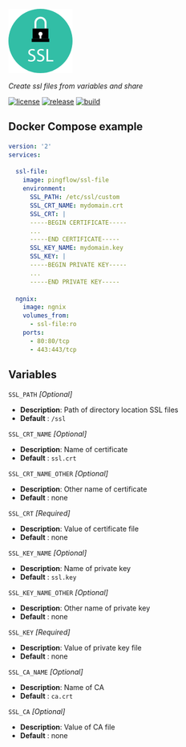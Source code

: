 ![SSL](https://github.com/Pingflow/ssl-file/raw/master/icon-ssl.png)

_Create ssl files from variables and share_

[![license](https://img.shields.io/github/license/Pingflow/ssl-file.svg?style=for-the-badge)](https://github.com/Pingflow/ssl-file/blob/master/LICENSE)
[![release](https://img.shields.io/github/release/Pingflow/ssl-file.svg?style=for-the-badge)](https://github.com/Pingflow/ssl-file/releases)
[![build](https://img.shields.io/docker/build/pingflow/ssl-file.svg?style=for-the-badge)](https://hub.docker.com/r/pingflow/ssl-file/)

Docker Compose example
----------------------

```yaml
version: '2'
services:

  ssl-file:
    image: pingflow/ssl-file
    environment:
      SSL_PATH: /etc/ssl/custom
      SSL_CRT_NAME: mydomain.crt
      SSL_CRT: |
      -----BEGIN CERTIFICATE-----
      ...
      -----END CERTIFICATE-----
      SSL_KEY_NAME: mydomain.key
      SSL_KEY: |
      -----BEGIN PRIVATE KEY-----
      ...
      -----END PRIVATE KEY-----
      
  ngnix:
    image: ngnix
    volumes_from:
      - ssl-file:ro
    ports:
      - 80:80/tcp
      - 443:443/tcp
```

Variables
---------

`SSL_PATH` *[Optional]*
- __Description__: Path of directory location SSL files
- __Default__ : `/ssl`

`SSL_CRT_NAME` *[Optional]*
- __Description__: Name of certificate
- __Default__ : `ssl.crt`

`SSL_CRT_NAME_OTHER` *[Optional]*
- __Description__: Other name of certificate
- __Default__ : none

`SSL_CRT` *[Required]*
- __Description__: Value of certificate file
- __Default__ : none

`SSL_KEY_NAME` *[Optional]*
- __Description__: Name of private key
- __Default__ : `ssl.key`

`SSL_KEY_NAME_OTHER` *[Optional]*
- __Description__: Other name of private key
- __Default__ : none

`SSL_KEY` *[Required]*
- __Description__: Value of private key file
- __Default__ : none

`SSL_CA_NAME` *[Optional]*
- __Description__: Name of CA
- __Default__ : `ca.crt`

`SSL_CA` *[Optional]*
- __Description__: Value of CA file
- __Default__ : none
